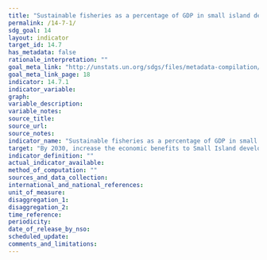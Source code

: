 ```yaml
---
title: "Sustainable fisheries as a percentage of GDP in small island developing States, least developed countries and all countries"
permalink: /14-7-1/
sdg_goal: 14
layout: indicator
target_id: 14.7
has_metadata: false
rationale_interpretation: ""
goal_meta_link: "http://unstats.un.org/sdgs/files/metadata-compilation/Metadata-Goal-14.pdf"
goal_meta_link_page: 18
indicator: 14.7.1
indicator_variable: 
graph: 
variable_description: 
variable_notes: 
source_title: 
source_url: 
source_notes: 
indicator_name: "Sustainable fisheries as a percentage of GDP in small island developing States, least developed countries and all countries"
target: "By 2030, increase the economic benefits to Small Island developing States and least developed countries from the sustainable use of marine resources, including through sustainable management of fisheries, aquaculture and tourism."
indicator_definition: ""
actual_indicator_available: 
method_of_computation: ""
sources_and_data_collection: 
international_and_national_references: 
unit_of_measure: 
disaggregation_1: 
disaggregation_2: 
time_reference: 
periodicity: 
date_of_release_by_nso: 
scheduled_update: 
comments_and_limitations: 
---
```


